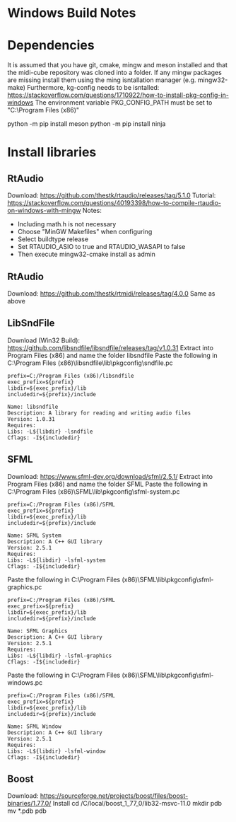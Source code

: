 # Windows Build Notes

# Dependencies
It is assumed that you have git, cmake, mingw and meson installed and that the midi-cube repository was cloned into a folder.
If any mingw packages are missing install them using the ming isntallation manager (e.g. mingw32-make)
Furthermore, kg-config needs to be isntalled: https://stackoverflow.com/questions/1710922/how-to-install-pkg-config-in-windows
The environment variable PKG_CONFIG_PATH must be set to "C:\Program Files (x86)"

python -m pip install meson
python -m pip install ninja

# Install libraries
## RtAudio
Download: https://github.com/thestk/rtaudio/releases/tag/5.1.0
Tutorial: https://stackoverflow.com/questions/40193398/how-to-compile-rtaudio-on-windows-with-mingw
Notes:
* Including math.h is not necessary
* Choose "MinGW Makefiles" when configuring
* Select buildtype release
* Set RTAUDIO_ASIO to true and RTAUDIO_WASAPI to false
* Then execute mingw32-cmake install as admin

## RtAudio
Download: https://github.com/thestk/rtmidi/releases/tag/4.0.0
Same as above

## LibSndFile
Download (Win32 Build): https://github.com/libsndfile/libsndfile/releases/tag/v1.0.31
Extract into Program Files (x86) and name the folder libsndfile
Paste the following in C:\Program Files (x86)\libsndfile\lib\pkgconfig\sndfile.pc

```
prefix=C:/Program Files (x86)/libsndfile
exec_prefix=${prefix}
libdir=${exec_prefix}/lib
includedir=${prefix}/include

Name: libsndfile
Description: A library for reading and writing audio files
Version: 1.0.31
Requires:
Libs: -L${libdir} -lsndfile
Cflags: -I${includedir}
```

## SFML
Download: https://www.sfml-dev.org/download/sfml/2.5.1/
Extract into Program Files (x86) and name the folder SFML
Paste the following in C:\Program Files (x86)\SFML\lib\pkgconfig\sfml-system.pc
```
prefix=C:/Program Files (x86)/SFML
exec_prefix=${prefix}
libdir=${exec_prefix}/lib
includedir=${prefix}/include

Name: SFML System
Description: A C++ GUI library
Version: 2.5.1
Requires:
Libs: -L${libdir} -lsfml-system
Cflags: -I${includedir}
``` 
Paste the following in C:\Program Files (x86)\SFML\lib\pkgconfig\sfml-graphics.pc
```
prefix=C:/Program Files (x86)/SFML
exec_prefix=${prefix}
libdir=${exec_prefix}/lib
includedir=${prefix}/include

Name: SFML Graphics
Description: A C++ GUI library
Version: 2.5.1
Requires:
Libs: -L${libdir} -lsfml-graphics
Cflags: -I${includedir}
```
Paste the following in C:\Program Files (x86)\SFML\lib\pkgconfig\sfml-windows.pc
```
prefix=C:/Program Files (x86)/SFML
exec_prefix=${prefix}
libdir=${exec_prefix}/lib
includedir=${prefix}/include

Name: SFML Window
Description: A C++ GUI library
Version: 2.5.1
Requires:
Libs: -L${libdir} -lsfml-window
Cflags: -I${includedir}
```

## Boost
Download: https://sourceforge.net/projects/boost/files/boost-binaries/1.77.0/
Install
cd /C/local/boost_1_77_0/lib32-msvc-11.0
mkdir pdb
mv *.pdb pdb
